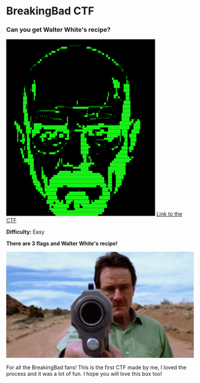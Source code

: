 
<h1>BreakingBad CTF</h1>
<h3>Can you get Walter White's recipe?</h3>
<img src="1.png" width="400px">
<a href="https://drive.google.com/drive/u/0/folders/1WGTR_UqDbaJwvqNyQFF9r5HVnYhUHdds">Link to the CTF</a>
<p><b>Difficulty: </b> Easy</p>
<p><b>There are 3 flags and Walter White's recipe!</b></p>
<img src="giphy.gif" width="600px">
<p>For all the BreakingBad fans! This is the first CTF made by me, I loved the process and it was a lot of fun. I hope you will love this box too!</p>


